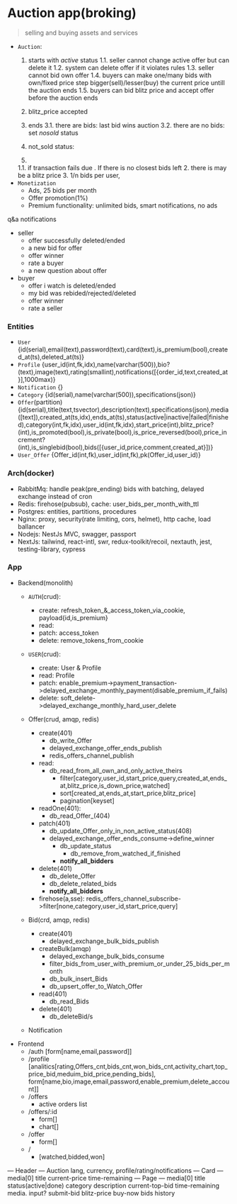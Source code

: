 # Auction app(broking)

> selling and buying assets and services

- `Auction`:
  1. starts with _active_ status
    1.1. seller cannot change active offer but can delete it
    1.2. system can delete offer if it violates rules
    1.3. seller cannot bid own offer
    1.4. buyers can make one/many bids with own/fixed price step bigger(sell)/lesser(buy) the current price untill the auction ends
    1.5. buyers can bid blitz price and accept offer before the auction ends
  2. blitz_price accepted
  3. ends
    3.1. there are bids: last bid wins auction
    3.2. there are no bids: set _nosold_ status

  1. not_sold status: 
  1. 
    1.1. if transaction fails due  . If there is no closest bids left 
  2. there is may be a blitz price 
  3. 1/n bids per user, 
- `Monetization`
  - Ads, 25 bids per month
  - Offer promotion(1%)
  - Premium functionality: unlimited bids, smart notifications, no ads


q&a
notifications
  - seller
    - offer successfully deleted/ended
    - a new bid for offer
    - offer winner
    - rate a buyer
    - a new question about offer
  - buyer
    - offer i watch is deleted/ended
    - my bid was rebided/rejected/deleted
    - offer winner
    - rate a seller

### Entities

- `User` {id(serial),email(text),password(text),card(text),is_premium(bool),created_at(ts),deleted_at(ts)}
- `Profile` {user_id(int,fk,idx),name(varchar(500)),bio?(text),image(text),rating(smallint),notifications([{order_id,text,created_at}],1000max)}
- `Notification` {}
- `Category` {id(serial),name(varchar(500)),specifications(json)}
- `Offer`(partition) {id(serial),title(text,tsvector),description(text),specifications(json),media([text]),created_at(ts,idx),ends_at(ts),status(active|inactive|failed|finished),category(int,fk,idx),user_id(int,fk,idx),start_price(int),blitz_price?(int),is_promoted(bool),is_private(bool),is_price_reversed(bool),price_increment?(int),is_singlebid(bool),bids([{user_id,price,comment,created_at}])}
- `User_Offer` {Offer_id(int,fk),user_id(int,fk),pk(Offer_id,user_id)}
<!-- - `Bid` {Offer_id(int,fk),user_id(int,fk),price(int),comment?(text),created_at(ts),pk(Offer_id,user_id,created_at)} -->

### Arch(docker)

- RabbitMq: handle peak(pre_ending) bids with batching, delayed exchange instead of cron
- Redis: firehose(pubsub), cache: user_bids_per_month_with_ttl
- Postgres: entities, partitions, procedures
- Nginx: proxy, security(rate limiting, cors, helmet), http cache, load ballancer
- Nodejs: NestJs MVC, swagger, passport
- NextJs: tailwind, react-intl, swr, redux-toolkit/recoil, nextauth, jest, testing-library, cypress

### App

- Backend(monolith)
  - `AUTH`(crud):
    - create: refresh_token_&_access_token_via_cookie, payload{id,is_premium}
    - read:
    - patch: access_token
    - delete: remove_tokens_from_cookie
  - `USER`(crud):
    - create: User & Profile
    - read: Profile
    - patch: enable_premium->payment_transaction->delayed_exchange_monthly_payment(disable_premium_if_fails)
    - delete: soft_delete->delayed_exchange_monthly_hard_user_delete

  - Offer(crud, amqp, redis)
    - create(401)
      - db_write_Offer
      - delayed_exchange_offer_ends_publish
      - redis_offers_channel_publish
    - read:
      - db_read_from_all_own_and_only_active_theirs
        - filter[category,user_id,start_price,query,created_at,ends_at,blitz_price,is_down_price,watched]
        - sort[created_at,ends_at,start_price,blitz_price]
        - pagination[keyset]
    - readOne(401):
      - db_read_Offer_(404)
    - patch(401)
      - db_update_Offer_only_in_non_active_status(408)
      - delayed_exchange_offer_ends_consume->define_winner
        - db_update_status
          - db_remove_from_watched_if_finished
        - __notify_all_bidders__
    - delete(401)
      - db_delete_Offer
      - db_delete_related_bids
      - __notify_all_bidders__
    - firehose(a,sse): redis_offers_channel_subscribe->filter[none,category,user_id,start_price,query]

  - Bid(crd, amqp, redis)
    - create(401)
      - delayed_exchange_bulk_bids_publish
    - createBulk(amqp)
      - delayed_exchange_bulk_bids_consume
      - filter_bids_from_user_with_premium_or_under_25_bids_per_month
      - db_bulk_insert_Bids
      - db_upsert_offer_to_Watch_Offer
    - read(401)
      - db_read_Bids
    - delete(401)
      - db_deleteBid/s

  - Notification
- Frontend
  - /auth [form[name,email,password]]
  - /profile [analitics[rating,Offers_cnt,bids_cnt,won_bids_cnt,activity_chart,top_price_bid,meduim_bid_price,pending_bids], form[name,bio,image,email,password,enable_premium,delete_account]]
  - /offers
    - active orders list
  - /offers/:id
    - form[]
    - chart[]
  - /offer
    - form[]
  - /
    - [watched,bidded,won]

— Header —
Auction    lang, currency, profile/rating/notifications
— Card —
media[0]
title
current-price   time-remaining
— Page —
media[0]  title
                 status(active|done) category
                 description
                 current-top-bid  time-remaining
media.      input?  submit-bid
                 blitz-price
                 buy-now
                 bids history
